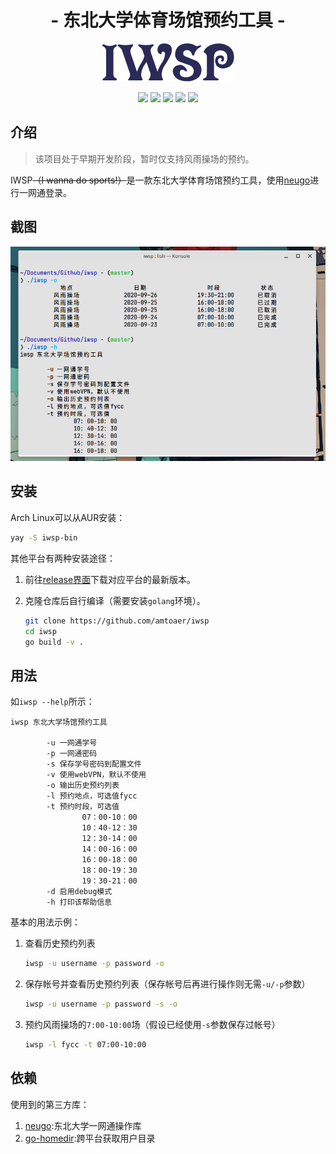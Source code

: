 <h1 align="center">
    - 东北大学体育场馆预约工具 -
</h1>
<p align="center">
    <img src="img/logo.png">
</p>
<p align="center">
<img src="https://img.shields.io/aur/version/iwsp-bin?longCache=true&style=for-the-badge&color=%232694ab">
<img src="https://img.shields.io/github/go-mod/go-version/amtoaer/iwsp?longCache=true&style=for-the-badge">
<img src="https://goreportcard.com/badge/github.com/amtoaer/iwsp?longCache=true&style=for-the-badge">
<img src="https://img.shields.io/github/workflow/status/amtoaer/iwsp/Go?longCache=true&style=for-the-badge&color=%23ea7070">
<img src="https://img.shields.io/github/license/amtoaer/iwsp?longCache=true&style=for-the-badge&color=%23e59572">
</p>




## 介绍

> 该项目处于早期开发阶段，暂时仅支持风雨操场的预约。

IWSP<del>（I wanna do sports!）</del>是一款东北大学体育场馆预约工具，使用[neugo](https://github.com/neucn/neugo)进行一网通登录。

## 截图

![](img/screenshot.png)

## 安装

Arch Linux可以从AUR安装：

```bash
yay -S iwsp-bin
```

其他平台有两种安装途径：

1. 前往[release界面](https://github.com/amtoaer/iwsp/releases)下载对应平台的最新版本。

2. 克隆仓库后自行编译（需要安装`golang`环境）。

   ```bash
   git clone https://github.com/amtoaer/iwsp
   cd iwsp
   go build -v .
   ```

## 用法

如`iwsp --help`所示：

```
iwsp 东北大学场馆预约工具

        -u 一网通学号
        -p 一网通密码
        -s 保存学号密码到配置文件
        -v 使用webVPN，默认不使用
        -o 输出历史预约列表
        -l 预约地点，可选值fycc
        -t 预约时段，可选值
                07：00-10：00
                10：40-12：30
                12：30-14：00
                14：00-16：00
                16：00-18：00
                18：00-19：30
                19：30-21：00
        -d 启用debug模式
        -h 打印该帮助信息

```

基本的用法示例：

1. 查看历史预约列表

   ```bash
   iwsp -u username -p password -o
   ```

2. 保存帐号并查看历史预约列表（保存帐号后再进行操作则无需`-u/-p`参数）

   ```bash
   iwsp -u username -p password -s -o
   ```

3. 预约风雨操场的`7:00-10:00`场（假设已经使用`-s`参数保存过帐号）

   ```bash
   iwsp -l fycc -t 07:00-10:00
   ```

## 依赖

使用到的第三方库：

1. [neugo](https://github.com/neucn/neugo):东北大学一网通操作库
2. [go-homedir](https://github.com/mitchellh/go-homedir):跨平台获取用户目录
